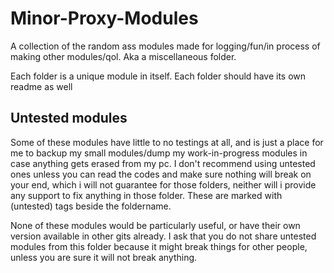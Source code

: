 # Minor-Proxy-Modules
A collection of the random ass modules made for logging/fun/in process of making other modules/qol. Aka a miscellaneous folder.

Each folder is a unique module in itself. Each folder should have its own readme as well

## Untested modules
Some of these modules have little to no testings at all, and is just a place for me to backup my small modules/dump my work-in-progress modules in case anything gets erased from my pc. I don't recommend using untested ones unless you can read the codes and make sure nothing will break on your end, which i will not guarantee for those folders, neither will i provide any support to fix anything in those folder. These are marked with (untested) tags beside the foldername.

None of these modules would be particularly useful, or have their own version available in other gits already. I ask that you do not share untested modules from this folder because it might break things for other people, unless you are sure it will not break anything.

